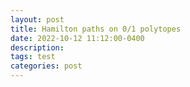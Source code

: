 ```yaml
---
layout: post
title: Hamilton paths on 0/1 polytopes
date: 2022-10-12 11:12:00-0400
description: 
tags: test
categories: post
---
```


<head>
    <script src="https://sagecell.sagemath.org/static/embedded_sagecell.js"></script>
    <script>
    // Make the div with id 'mycell' a Sage cell
    sagecell.makeSagecell({inputLocation:  '#mycell',
                            autoeval = true,
                            hide: ["evalButton","editor","fullScreen","language","done","sessionFiles","permalink"]});
    </script>
    <link rel="stylesheet" type="text/css" href="https://sagecell.sagemath.org/static/sagecell_embed.css">
</head>


<div id="mycell"><script type="text/x-sage">
from sage.geometry.polyhedron.face import PolyhedronFace
from sage.rings.integer_ring import ZZ
from sage.geometry.polyhedron.plot import Projection
from itertools import combinations, product
from sage.geometry.polyhedron.constructor import Polyhedron
from sage.geometry.polyhedron.plot import ProjectionFuncSchlegel
from sage.geometry.polyhedron.plot import ProjectionFuncStereographic
from sage.plot.plot3d.shapes import Text

def left_minimal(S,n):
	i = min(S)
	out = []
	for j in range(i,n):
		if j in S:
			out.append(j)
		elif j not in S:
			break
	return out
def min_gdi(D,x,I,OPP_solver):
	L = min(I)
	R = max(I)
	m = L
	if not subproblem(D,x,R,OPP_solver,I):
		return oo
	while L<R:
		m = floor((L+R)/2)
		if not subproblem(D,x,m,OPP_solver,I):
			L = m+1
		else:
			R = m
	n = len(x)
	w = n*[0]
	I_zero = [i for i in range(n) if x[i]==0] 
	I_one = [i for i in range(n) if x[i]==1] 
	for i in I_zero:
		w[i]=-1
	for i in I_one:
		w[i]=1
	I_P = [i for i in I_one if i>L]
	I_F = [i for i in I_zero if i>L]
	if x[L]==0:
		I_P.append(L)
	if x[L]==1:
		I_F.append(L)
	opt,val = OPP_solver(D,w,I_P,I_F)
	if val<len(I_one):
		return L
	else:
		return oo
def update(D,U,Q,x,OPP_solver,mgdi_solver):
	n=len(x)
	if not U: 
		return U,Q
	I = left_minimal(U,n)
	i = mgdi_solver(D,x,I,OPP_solver)
	# print("returned {}, should have been {}".format(i,min_gdi_linear(D,x,I,OPP_solver)))
	if i<n:
		Q.append(i)
	U = [j for j in U if j not in I or j>i]
	return U,Q
def generate(D,start,OPP_solver,n,mgdi_solver=min_gdi):
	# D = implicit description of the objects
	n=len(start)
	x=start
	U=[j for j in range(n)]
	Q=[]
	while True:
		yield(x)
		U,Q = update(D,U,Q,x,OPP_solver,mgdi_solver)
		U,Q = update(D,U,Q,x,OPP_solver,mgdi_solver)
		if not Q:
			break
		i = min(Q)
		Q.remove(i)
		x = next(D,x,i,OPP_solver)
		U = [j for j in range(i)]+[j for j in U if j>i]
def subproblem(D,x,k,OPP_solver,I):
	n = len(x)
	w = n*[0]
	I_zero = [i for i in range(n) if x[i]==0] 
	I_one = [i for i in range(n) if x[i]==1] 
	for i in I_zero:
		if i in I:
			w[i]=-1
	for i in I_one:
		if i in I:
			w[i]=1
	I_P = [i for i in I_one if i>k]
	I_F = [i for i in I_zero if i>k]
	opt,val = OPP_solver(D,w,I_P,I_F)
	if val<len([i for i in I_one if i in I]):
		return opt
	else:
		return []
def next(D,x,k,OPP_solver):
	n = len(x)
	I_zero = [i for i in range(n) if x[i]==0] 
	I_one = [i for i in range(n) if x[i]==1] 
	w = n*[0]
	for i in I_zero:
		w[i]=1
	for i in I_one:
		w[i]=-1
	I_P = [i for i in I_one if i>k]
	I_F = [i for i in I_zero if i>k]
	if x[k]==0:
		I_P.append(k)
	if x[k]==1:
		I_F.append(k)
	opt,val = OPP_solver(D,w,I_P,I_F)
	return opt
def generic_weight_mod(n,w,I_P,I_F):
	w_mod = w.copy()
	for i in I_P:
		w_mod[i]=-n
	for i in I_F:
		w_mod[i]=n
	return w_mod
def OPP_01_vertex(V,w,I_P,I_F):
	n = len(V)
	w_mod = generic_weight_mod(n,w,I_P,I_F)
	c = vector(w_mod)
	min_weight = oo
	out = []
	for v in V:
		if vector(v).dot_product(c)<min_weight:
			min_weight=vector(v).dot_product(c)
			out=v
	for i in I_P:
		if out[i]!=1:
			return [],oo
	for i in I_F:
		if out[i]!=0:
			return [],oo
	return out,vector(out).dot_product(vector(w))
def all_01_vertex(V):
	start = V[randint(0,len(V)-1)]
	i=0
	out = []
	for T in generate(V,start,OPP_01_vertex,len(V)):
		i+=1
		out.append(T)
	return out
def orthonormal_basis(A):
	G, M = A.gram_schmidt() 
	g=G*G.transpose()
	gsqrt=g.apply_map(sqrt)
	q=gsqrt.inverse()
	ortho=q*G
	return ortho
def draw_polytope(L,method="schlegel"):
	n = len(L[0])
	ineqs = Polyhedron(L).Hrepresentation()
	vectors=[]
	min_sum = n
	for v in L:
		if sum(v)<min_sum:
			ref=v
			min_sum=sum(v)
	for i in range(len(L)):
		vectors.append(vector(L[i])-vector(ref))
	A=Matrix(vectors)
	basis = orthonormal_basis(A)
	V = VectorSpace(SR,n)
	W = V.subspace_with_basis(basis)
	dim = W.rank()
	if dim<n:
		new_L = [vector([float(x) for x in W.coordinates(vector(v)-vector(ref))]) for v in L]
	else:
		new_L = L
	if dim==3:
		plot = Polyhedron(new_L).plot(alpha=0.1)
		plot+=line3d(new_L, color='red',radius=0.005, alpha=0.5).plot()
		plot+=point3d([new_L[0],new_L[-1]], color='red',radius=0.01).plot()
		for i in range(len(L)):
			where=(new_L[i][0],new_L[i][1],new_L[i][2]-0.05)
			plot+=Text("".join([str(x) for x in L[i]])).translate(where)
		plot.show(frame=false)
		return True
	elif dim==4 and method=="schlegel":
		Cube = Polyhedron([list(v) for v in product([0,1], repeat=dim)])
		for f in Cube.facets():
			facet = f
			if facet.dim()==3:
				break
		barycenter = ZZ.one() * sum([v.vector() for v in facet.vertices()]) / len(facet.vertices())
		locus_polyhedron = facet.stacking_locus()
		repr_point = locus_polyhedron.representative_point()
		the_ray = Polyhedron(vertices=[barycenter],
							 rays=[repr_point - barycenter],
							 backend=locus_polyhedron.backend()) & locus_polyhedron
		projection_point = the_ray.representative_point()
		schlegelProj = ProjectionFuncSchlegel(facet,projection_point)
		P = Polyhedron(new_L)
		schlegel_L = [schlegelProj(v) for v in new_L]
		plot=line3d(schlegel_L, color='red',radius=0.005, alpha=0.5).plot()
		plot+=Projection(P).__call__(proj=schlegelProj).plot()
		plot+=point3d([schlegel_L[0],schlegel_L[-1]], color='red',radius=0.01).plot()
		for i in range(len(L)):
			where=(schlegel_L[i][0],schlegel_L[i][1],schlegel_L[i][2]-0.05)
			plot+=Text("".join([str(x) for x in L[i]])).translate(where)
		plot.show(frame=false)
		return True
	elif dim==4 and method=="schlegel":
		P = Polyhedron(new_L)
		for f in P.facets():
			facet = f
			if facet.dim()==3:
				break
		barycenter = ZZ.one() * sum([v.vector() for v in facet.vertices()]) / len(facet.vertices())
		locus_polyhedron = facet.stacking_locus()
		repr_point = locus_polyhedron.representative_point()
		the_ray = Polyhedron(vertices=[barycenter],
							 rays=[repr_point - barycenter],
							 backend=locus_polyhedron.backend()) & locus_polyhedron
		projection_point = the_ray.representative_point()
		schlegelProj = ProjectionFuncSchlegel(facet,projection_point)

		schlegel_L = [schlegelProj(v) for v in new_L]
		plot+=line3d(schlegel_L, color='red',radius=0.005, alpha=0.5).plot()
		plot+=point3d([schlegel_L[0],schlegel_L[-1]], color='red',radius=0.01).plot()
		for i in range(len(L)):
			where=(schlegel_L[i][0],schlegel_L[i][1],schlegel_L[i][2]-0.05)
			plot+=Text("".join([str(x) for x in L[i]])).translate(where)
		plot.show(frame=false)
		return True
	elif dim==4 and method=="stereographic":
		avg = list(1/len(new_L)*sum(vector(v) for v in new_L))
		# avg[0]=1*max_coord
		P = Polyhedron(new_L)
		proj = ProjectionFuncStereographic(avg)
		plot  = Projection(P).stereographic(avg).plot()
		print("here")
		stereo_L = [proj(vector(v)) for v in new_L]
		plot+=line3d(stereo_L, color='red',radius=0.005, alpha=0.5).plot()
		plot+=point3d([stereo_L[0],stereo_L[-1]], color='red',radius=0.01).plot()
		for i in range(len(L)):
			where=(stereo_L[i][0],stereo_L[i][1],stereo_L[i][2]-0.05)
			plot+=Text("".join([str(x) for x in L[i]])).translate(where)
		plot.show(frame=false)
		return True
	elif dim not in [3,4] or method=="circle_skeleton":
		P = Polyhedron(L) 
		V = ["".join([str(y) for y in list(x)]) for x in P.vertices()]
		G = Graph()
		for face in P.faces(1):
			G.add_edge("".join([str(y) for y in list(face.vertices()[0])]),"".join([str(y) for y in list(face.vertices()[1])]))
		pos_dict = {}
		i=0
		for v in L:
			x = float(cos(pi/2 + ((2*pi)/len(L))*i))
			y = float(sin(pi/2 + ((2*pi)/len(L))*i))
			i+=1
			pos_dict["".join([str(y) for y in v])] = [x,y]
		plot = G.plot(pos=pos_dict,vertex_labels=False,vertex_size=1)
		i=0
		for v in L:
			x = float(1.15*cos(pi/2 + ((2*pi)/len(L))*i))
			y = float(1.12*sin(pi/2 + ((2*pi)/len(L))*i))
			plot+=text("".join([str(y) for y in v]), (x,y))
			i+=1
		plot+=line([pos_dict["".join([str(y) for y in v])] for v in L],color="red")
		plot.show(axes=false)
		return True

def draw_random_polytope(p=0.5,d=3,method="schlegel"):
	V=[]
	for bitstring in product([0,1], repeat=d):
		if random()<=p:
			V.append(bitstring)
	if V:
		L = all_01_vertex(V)
		draw_polytope(L,method="schlegel")
	else:
		draw_random_polytope(p=p,d=d,method=method)
@interact
def _(prob=slider(10,100,default=50,step_size=5), n=selector([2,3,4],default=4)):
    draw_random_polytope(p=prob/100,d=n)
</script></div>


